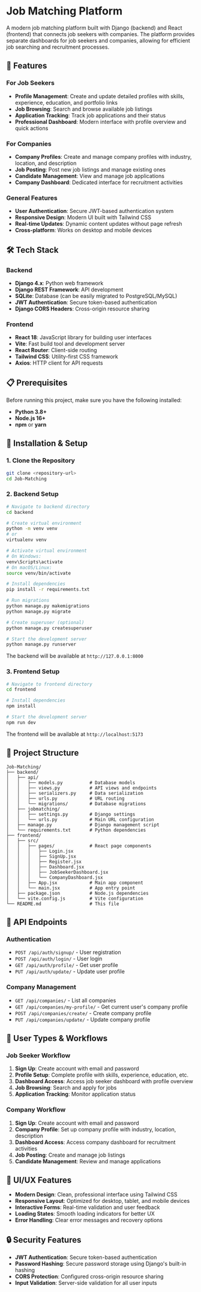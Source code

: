 # Job Matching Platform

A modern job matching platform built with Django (backend) and React (frontend) that connects job seekers with companies. The platform provides separate dashboards for job seekers and companies, allowing for efficient job searching and recruitment processes.

## 🚀 Features

### For Job Seekers
- **Profile Management**: Create and update detailed profiles with skills, experience, education, and portfolio links
- **Job Browsing**: Search and browse available job listings
- **Application Tracking**: Track job applications and their status
- **Professional Dashboard**: Modern interface with profile overview and quick actions

### For Companies
- **Company Profiles**: Create and manage company profiles with industry, location, and description
- **Job Posting**: Post new job listings and manage existing ones
- **Candidate Management**: View and manage job applications
- **Company Dashboard**: Dedicated interface for recruitment activities

### General Features
- **User Authentication**: Secure JWT-based authentication system
- **Responsive Design**: Modern UI built with Tailwind CSS
- **Real-time Updates**: Dynamic content updates without page refresh
- **Cross-platform**: Works on desktop and mobile devices

## 🛠️ Tech Stack

### Backend
- **Django 4.x**: Python web framework
- **Django REST Framework**: API development
- **SQLite**: Database (can be easily migrated to PostgreSQL/MySQL)
- **JWT Authentication**: Secure token-based authentication
- **Django CORS Headers**: Cross-origin resource sharing

### Frontend
- **React 18**: JavaScript library for building user interfaces
- **Vite**: Fast build tool and development server
- **React Router**: Client-side routing
- **Tailwind CSS**: Utility-first CSS framework
- **Axios**: HTTP client for API requests

## 📋 Prerequisites

Before running this project, make sure you have the following installed:

- **Python 3.8+**
- **Node.js 16+**
- **npm** or **yarn**

## 🚀 Installation & Setup

### 1. Clone the Repository

```bash
git clone <repository-url>
cd Job-Matching
```

### 2. Backend Setup

```bash
# Navigate to backend directory
cd backend

# Create virtual environment
python -m venv venv
# or
virtualenv venv

# Activate virtual environment
# On Windows:
venv\Scripts\activate
# On macOS/Linux:
source venv/bin/activate

# Install dependencies
pip install -r requirements.txt

# Run migrations
python manage.py makemigrations
python manage.py migrate

# Create superuser (optional)
python manage.py createsuperuser

# Start the development server
python manage.py runserver
```

The backend will be available at `http://127.0.0.1:8000`

### 3. Frontend Setup

```bash
# Navigate to frontend directory
cd frontend

# Install dependencies
npm install

# Start the development server
npm run dev
```

The frontend will be available at `http://localhost:5173`

## 📁 Project Structure

```
Job-Matching/
├── backend/
│   ├── api/
│   │   ├── models.py          # Database models
│   │   ├── views.py           # API views and endpoints
│   │   ├── serializers.py     # Data serialization
│   │   ├── urls.py            # URL routing
│   │   └── migrations/        # Database migrations
│   ├── jobmatching/
│   │   ├── settings.py        # Django settings
│   │   └── urls.py            # Main URL configuration
│   ├── manage.py              # Django management script
│   └── requirements.txt       # Python dependencies
├── frontend/
│   ├── src/
│   │   ├── pages/             # React page components
│   │   │   ├── Login.jsx
│   │   │   ├── SignUp.jsx
│   │   │   ├── Register.jsx
│   │   │   ├── Dashboard.jsx
│   │   │   ├── JobSeekerDashboard.jsx
│   │   │   └── CompanyDashboard.jsx
│   │   ├── App.jsx            # Main app component
│   │   └── main.jsx           # App entry point
│   ├── package.json           # Node.js dependencies
│   └── vite.config.js         # Vite configuration
└── README.md                  # This file
```

## 🔧 API Endpoints

### Authentication
- `POST /api/auth/signup/` - User registration
- `POST /api/auth/login/` - User login
- `GET /api/auth/profile/` - Get user profile
- `PUT /api/auth/update/` - Update user profile

### Company Management
- `GET /api/companies/` - List all companies
- `GET /api/companies/my-profile/` - Get current user's company profile
- `POST /api/companies/create/` - Create company profile
- `PUT /api/companies/update/` - Update company profile

## 👥 User Types & Workflows

### Job Seeker Workflow
1. **Sign Up**: Create account with email and password
2. **Profile Setup**: Complete profile with skills, experience, education, etc.
3. **Dashboard Access**: Access job seeker dashboard with profile overview
4. **Job Browsing**: Search and apply for jobs
5. **Application Tracking**: Monitor application status

### Company Workflow
1. **Sign Up**: Create account with email and password
2. **Company Profile**: Set up company profile with industry, location, description
3. **Dashboard Access**: Access company dashboard for recruitment activities
4. **Job Posting**: Create and manage job listings
5. **Candidate Management**: Review and manage applications

## 🎨 UI/UX Features

- **Modern Design**: Clean, professional interface using Tailwind CSS
- **Responsive Layout**: Optimized for desktop, tablet, and mobile devices
- **Interactive Forms**: Real-time validation and user feedback
- **Loading States**: Smooth loading indicators for better UX
- **Error Handling**: Clear error messages and recovery options

## 🔒 Security Features

- **JWT Authentication**: Secure token-based authentication
- **Password Hashing**: Secure password storage using Django's built-in hashing
- **CORS Protection**: Configured cross-origin resource sharing
- **Input Validation**: Server-side validation for all user inputs